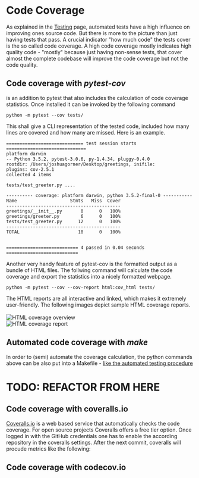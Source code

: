 # Code Coverage
As explained in the [Testing](https://github.com/jgoerner/PySchool/blob/master/01-packaging/recipes/Testing.md) page, automated tests have a high influence
on improving ones source code. But there is more to the picture than just 
having tests that pass. A crucial indicator "how much code" the tests cover
is the so called code coverage. A high code coverage mostly indicates
high quality code - "mostly" because just having non-sense tests, that cover 
almost the complete codebase will improve the code coverage but not the code
quality.

## Code coverage with *pytest-cov*
[]() is an addition to pytest that also includes the calculation of
code coverage statistics. Once installed it can be invoked by the following command
```
python -m pytest --cov tests/
```
This shall give a CLI representation of the tested code, included how many lines
are covered and how many are missed. Here is an example.
```
============================= test session starts ==============================
platform darwin 
-- Python 3.5.2, pytest-3.0.6, py-1.4.34, pluggy-0.4.0
rootdir: /Users/joshuagorner/Desktop/greetings, inifile: 
plugins: cov-2.5.1
collected 4 items

tests/test_greeter.py ....

---------- coverage: platform darwin, python 3.5.2-final-0 -----------
Name                    Stmts   Miss  Cover
-------------------------------------------
greetings/__init__.py       0      0   100%
greetings/greeter.py        6      0   100%
tests/test_greeter.py      12      0   100%
-------------------------------------------
TOTAL                      18      0   100%


=========================== 4 passed in 0.04 seconds ===========================
```
Another very handy feature of pytest-cov is the formatted output as a bundle of 
HTML files. The follwing command will calculate the code coverage and export
the statistics into a nicely formatted webpage.
```
python -m pytest --cov --cov-report html:cov_html tests/
```
The HTML reports are all interactive and linked, which makes it extremely user-friendly.
The following images depict sample HTML coverage reports.<br><br>
![HTML coverage overview](https://i.stack.imgur.com/UOnur.png)<br>
![HTML coverage report](http://oddbird.net/python-testing-tools-preso/images/coverage.png)

## Automated code coverage with *make*
In order to (semi) automate the coverage calculation, the python commands above 
can be also put into a Makefile - [like the automated testing procedure](https://github.com/jgoerner/PySchool/blob/master/01-packaging/recipes/Testing.md#automating-testing-with-make)

# TODO: REFACTOR FROM HERE

## Code coverage with coveralls.io
[Coveralls.io]() is a web based service that automatically checks the code coverage. For open source projects Coveralls 
offers a free tier option. Once logged in with the GitHub credentials one has to 
enable the according repository in the coveralls settings. After the next commit, 
coveralls will procude metrics like the following:

## Code coverage with codecov.io
